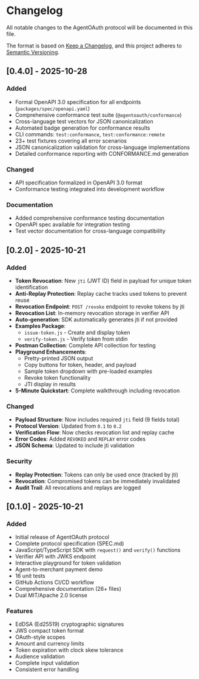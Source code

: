 # Changelog

All notable changes to the AgentOAuth protocol will be documented in this file.

The format is based on [Keep a Changelog](https://keepachangelog.com/en/1.0.0/),
and this project adheres to [Semantic Versioning](https://semver.org/spec/v2.0.0.html).

## [0.4.0] - 2025-10-28

### Added
- Formal OpenAPI 3.0 specification for all endpoints (`packages/spec/openapi.yaml`)
- Comprehensive conformance test suite (`@agentoauth/conformance`)
- Cross-language test vectors for JSON canonicalization
- Automated badge generation for conformance results
- CLI commands: `test:conformance`, `test:conformance:remote`
- 23+ test fixtures covering all error scenarios
- JSON canonicalization validation for cross-language implementations
- Detailed conformance reporting with CONFORMANCE.md generation

### Changed
- API specification formalized in OpenAPI 3.0 format
- Conformance testing integrated into development workflow

### Documentation
- Added comprehensive conformance testing documentation
- OpenAPI spec available for integration testing
- Test vector documentation for cross-language compatibility

## [0.2.0] - 2025-10-21

### Added

- **Token Revocation**: New `jti` (JWT ID) field in payload for unique token identification
- **Anti-Replay Protection**: Replay cache tracks used tokens to prevent reuse
- **Revocation Endpoint**: `POST /revoke` endpoint to revoke tokens by jti
- **Revocation List**: In-memory revocation storage in verifier API
- **Auto-generation**: SDK automatically generates jti if not provided
- **Examples Package**: 
  - `issue-token.js` - Create and display token
  - `verify-token.js` - Verify token from stdin
- **Postman Collection**: Complete API collection for testing
- **Playground Enhancements**:
  - Pretty-printed JSON output
  - Copy buttons for token, header, and payload
  - Sample token dropdown with pre-loaded examples
  - Revoke token functionality
  - JTI display in results
- **5-Minute Quickstart**: Complete walkthrough including revocation

### Changed

- **Payload Structure**: Now includes required `jti` field (9 fields total)
- **Protocol Version**: Updated from `0.1` to `0.2`
- **Verification Flow**: Now checks revocation list and replay cache
- **Error Codes**: Added `REVOKED` and `REPLAY` error codes
- **JSON Schema**: Updated to include jti validation

### Security

- **Replay Protection**: Tokens can only be used once (tracked by jti)
- **Revocation**: Compromised tokens can be immediately invalidated
- **Audit Trail**: All revocations and replays are logged

## [0.1.0] - 2025-10-21

### Added

- Initial release of AgentOAuth protocol
- Complete protocol specification (SPEC.md)
- JavaScript/TypeScript SDK with `request()` and `verify()` functions
- Verifier API with JWKS endpoint
- Interactive playground for token validation
- Agent-to-merchant payment demo
- 16 unit tests
- GitHub Actions CI/CD workflow
- Comprehensive documentation (26+ files)
- Dual MIT/Apache 2.0 license

### Features

- EdDSA (Ed25519) cryptographic signatures
- JWS compact token format
- OAuth-style scopes
- Amount and currency limits
- Token expiration with clock skew tolerance
- Audience validation
- Complete input validation
- Consistent error handling

